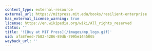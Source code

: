 ```yaml
---
content_type: external-resource
external_url: https://mitpress.mit.edu/books/resilient-enterprise
has_external_license_warning: true
license: https://en.wikipedia.org/wiki/All_rights_reserved
status: ''
title: '![Buy at MIT Press](/images/mp_logo.gif)'
uid: afa8feed-7b82-4286-89db-7995e1445005
wayback_url: ''
---
```

